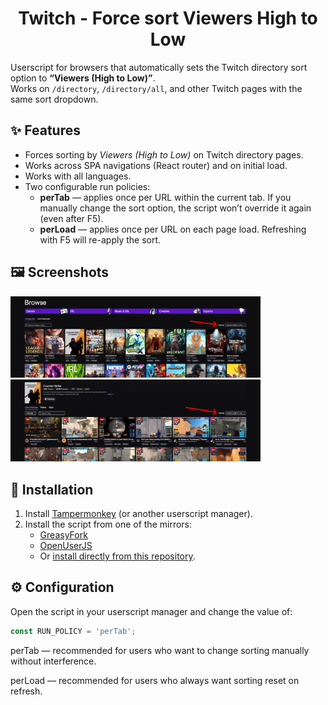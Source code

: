 <h1 align="center">
Twitch - Force sort Viewers High to Low
</h1>

Userscript for browsers that automatically sets the Twitch directory sort option to **“Viewers (High to Low)”**.  
Works on `/directory`, `/directory/all`, and other Twitch pages with the same sort dropdown.

## ✨ Features

- Forces sorting by *Viewers (High to Low)* on Twitch directory pages.
- Works across SPA navigations (React router) and on initial load.
- Works with all languages.
- Two configurable run policies:
  - **perTab** — applies once per URL within the current tab. If you manually change the sort option, the script won’t override it again (even after F5).
  - **perLoad** — applies once per URL on each page load. Refreshing with F5 will re-apply the sort.

## 🖼 Screenshots

<img src="media/browse_sorting.jpg" width="400" alt="Browse page sorting screenshot" title="Browse page sorting"/><br>
<img src="media/channels_sorting.jpg" width="400" alt="Channels page sorting screenshot" title="Channels page sorting"/>

## 🔧 Installation

1. Install [Tampermonkey](https://www.tampermonkey.net/) (or another userscript manager).
2. Install the script from one of the mirrors:
   - [GreasyFork](https://greasyfork.org/en/scripts/549727-twitch-force-sort-viewers-high-to-low)
   - [OpenUserJS](https://openuserjs.org/scripts/Vikindor/Twitch_-_Force_sort_Viewers_High_to_Low)
   - Or [install directly from this repository](./Twitch_-_Force_sort_Viewers_High_to_Low.js).

## ⚙️ Configuration

Open the script in your userscript manager and change the value of:

```js
const RUN_POLICY = 'perTab';
```

perTab — recommended for users who want to change sorting manually without interference.

perLoad — recommended for users who always want sorting reset on refresh.